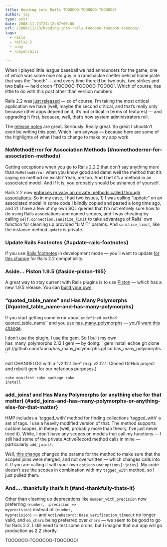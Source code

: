 ```yaml
---
title: Heading into Rails TOOOOOO-TOOOOOO-TOOOOOO!
author: jay
type: post
date: 2008-11-23T21:12:07+00:00
url: /2008/11/23/heading-into-rails-toooooo-toooooo-toooooo/
tags:
  - rails
  - rails2.2
  - ruby
  - rubyonrails

---
```

When I played little league baseball we had announcers for the game, one of which was some nice old guy in a ramshackle shelter behind home plate that was the “booth” — and every time there’d be two outs, two strikes and two balls — he’d croon “TOOOOO-TOOOOO-TOOOO”. Which of course, has little to do with this post other than version numbers.

Rails 2.2 was [just released][1] — so of course, I’m taking the most critical application we have (well, maybe the second critical, and that’s really only because other apps depend on it, it’s not critical in terms of features) — and upgrading it first, because, well, that’s how system administrators roll.

The [release notes][2] are great. Seriously. Really great. So great I shouldn’t even be writing this post. Which I am anyway — because here are some of the highlights of what I had to change to make my app work.

### NoMethodError for Association Methods {#nomethoderror-for-association-methods}

Getting exceptions when you go to Rails 2.2.2 that don’t say anything more than <code class="highlighter-rouge">NoMethodError</code> when you know good and damn well the method that it’s saying no method on exists? Yeah, me too. And I bet it’s a method in an associated model. And if it is, you probably should be ashamed of yourself.

Rails 2.2 now [enforces privacy on private methods called through associations][3]. So in my case, I had two issues, 1) I was calling “update” on an associated model in some code I blindly copied and pasted a long time ago, and 2) I have a few of my own SQL queries that I’m not entirely sure how to do using Rails associations and named scopes, and I was cheating by calling <code class="highlighter-rouge">self.connection.sanitize_limit</code> to take advantage of Rails’ own function for cleaning up provided “LIMIT” params. And <code class="highlighter-rouge">sanitize_limit</code>, like the instance method <code class="highlighter-rouge">update</code> is private.

### Update Rails Footnotes {#update-rails-footnotes}

If you use [Rails footnotes][4] in development mode — you’ll want to update [for this change][5] for Rails 2.2 compatibility.

### Aside… Piston 1.9.5 {#aside-piston-195}

A great way to stay current with Rails plugins is to use [Piston][6] — which has a new 1.9.5 release. You can [build your own][7].

### “quoted\_table\_name” and Has Many Polymorphs {#quoted_table_name-and-has-many-polymorphs}

If you start getting some error about <code class="highlighter-rouge">undefined method </code>quoted\_table\_name’\` and you use [has\_many\_polymorphs][8] — you’ll [want this change][9].

I don’t use the plugin, I use the gem. So I built my own has\_many\_polymorphs 2.12.1 gem — by doing: \` gem install echoe git clone git://github.com/fauna/has\_many\_polymorphs.git cd has\_many\_polymorphs \`

edit CHANGELOG with a “v2.12.1 line” (e.g. v2.12.1. Cloned GitHub project and rebuilt gem for our nefarious purposes.)

 <code class="highlighter-rouge">rake manifest rake package rake install </code>

### add_joins! and Has Many Polymorphs (or anything else for that matter) {#add_joins-and-has-many-polymorphs-or-anything-else-for-that-matter}

HMP includes a ‘tagged\_with’ method for finding collections ‘tagged\_with’ a set of tags. I use a heavily modified version of that. The method supports custom scopes, in theory. (well, probably more than theory, I’ve just never tried it). While, I don’t have any scopes on models that call my functions — I still had some of the private ActiveRecord method calls in mine — particularly <code class="highlighter-rouge">add_joins!</code>.

Well, [this change][10] changed the params for the method to make sure that the scoped joins were merged, and not overwritten — which changes calls into it. If you are calling it with your own <code class="highlighter-rouge">options</code> use <code class="highlighter-rouge">options[:joins]</code>. My code doesn’t use the scopes in combination with my <code class="highlighter-rouge">tagged_with</code> method, so I just pulled them.

### And…. thankfully that’s it {#and-thankfully-thats-it}

Other than cleaning up deprecations like <code class="highlighter-rouge">number_with_precision</code> now preferring <code class="highlighter-rouge">(number, :precision =&gt; myprecision)</code> instead of <code class="highlighter-rouge">(number, myprecision)</code> — and <code class="highlighter-rouge">ActiveRecord::Base.verification_timeout</code> no longer valid, and <code class="highlighter-rouge">mb_chars</code> being preferred over <code class="highlighter-rouge">chars</code> — we seem to be good to go for Rails 2.2. I still need to test some crons, but I imagine that our app will go production as 2.2 shortly.

TOOOOOO-TOOOOOO-TOOOOOO!

 [1]: http://weblog.rubyonrails.org/2008/11/21/rails-2-2-i18n-http-validators-thread-safety-jruby-1-9-compatibility-docs
 [2]: http://guides.rubyonrails.org/2_2_release_notes.html
 [3]: http://afreshcup.com/2008/10/24/rails-22-change-private-methods-on-association-proxies-are-private/
 [4]: http://github.com/drnic/rails-footnotes/tree/master
 [5]: http://github.com/drnic/rails-footnotes/commit/6ff63f1526c761ba98c146c5846649761b1f2d36
 [6]: http://github.com/francois/piston/tree/master
 [7]: http://github.com/francois/piston/wikis
 [8]: http://github.com/fauna/has_many_polymorphs/tree/master
 [9]: http://github.com/fauna/has_many_polymorphs/commit/e11df9eaec1bc529e05816476d87c76c54755fb2
 [10]: http://github.com/rails/rails/commit/db22c89543f45d7f27847003af949afa21cb6fa1#diff-1